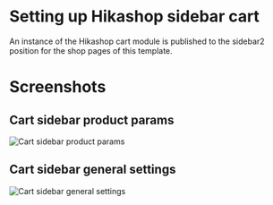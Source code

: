 Setting up Hikashop sidebar cart
====

An instance of the Hikashop cart module is published to the sidebar2 position for the shop pages of this template.

Screenshots
====

Cart sidebar product params
---

![Cart sidebar product params](http://localhost:8888/builder/joomla-template/data/rasa/images/hikashop-sidebar-cart/Cart-sidebar-product-params.png)

Cart sidebar general settings
---

![Cart sidebar general settings](http://localhost:8888/builder/joomla-template/data/rasa/images/hikashop-sidebar-cart/cart-sidebar-general-settings.png)

